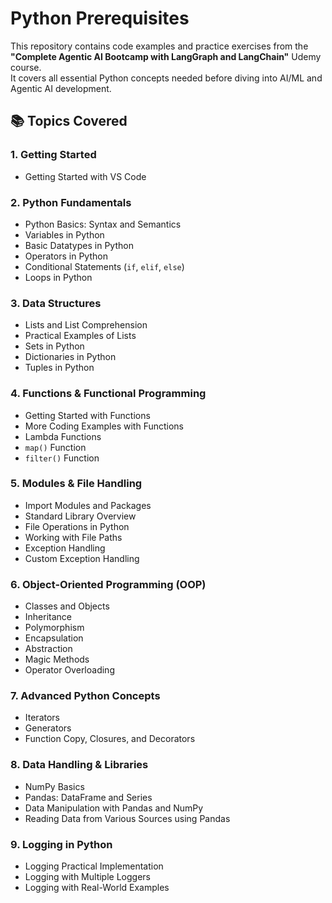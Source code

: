 # Python Prerequisites

This repository contains code examples and practice exercises from the **"Complete Agentic AI Bootcamp with LangGraph and LangChain"** Udemy course.  
It covers all essential Python concepts needed before diving into AI/ML and Agentic AI development.

## 📚 Topics Covered

### 1. Getting Started
- Getting Started with VS Code

### 2. Python Fundamentals
- Python Basics: Syntax and Semantics
- Variables in Python
- Basic Datatypes in Python
- Operators in Python
- Conditional Statements (`if`, `elif`, `else`)
- Loops in Python

### 3. Data Structures
- Lists and List Comprehension
- Practical Examples of Lists
- Sets in Python
- Dictionaries in Python
- Tuples in Python

### 4. Functions & Functional Programming
- Getting Started with Functions
- More Coding Examples with Functions
- Lambda Functions
- `map()` Function
- `filter()` Function

### 5. Modules & File Handling
- Import Modules and Packages
- Standard Library Overview
- File Operations in Python
- Working with File Paths
- Exception Handling
- Custom Exception Handling

### 6. Object-Oriented Programming (OOP)
- Classes and Objects
- Inheritance
- Polymorphism
- Encapsulation
- Abstraction
- Magic Methods
- Operator Overloading

### 7. Advanced Python Concepts
- Iterators
- Generators
- Function Copy, Closures, and Decorators

### 8. Data Handling & Libraries
- NumPy Basics
- Pandas: DataFrame and Series
- Data Manipulation with Pandas and NumPy
- Reading Data from Various Sources using Pandas

### 9. Logging in Python
- Logging Practical Implementation
- Logging with Multiple Loggers
- Logging with Real-World Examples

